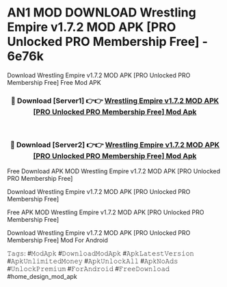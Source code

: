 # AN1 MOD DOWNLOAD Wrestling Empire v1.7.2 MOD APK [PRO Unlocked PRO Membership Free] - 6e76k
Download Wrestling Empire v1.7.2 MOD APK [PRO Unlocked PRO Membership Free] Free Mod APK

<div align="center">
<h3>🔴 Download [Server1] 👉👉 <a href="https://apk-comot.site?title=Wrestling_Empire_v1.7.2_MOD_APK_[PRO_Unlocked_PRO_Membership_Free]">Wrestling Empire v1.7.2 MOD APK [PRO Unlocked PRO Membership Free] Mod Apk</a></h3><br>

<h3>🔴 Download [Server2] 👉👉 <a href="https://apk-comot.site?title=Wrestling_Empire_v1.7.2_MOD_APK_[PRO_Unlocked_PRO_Membership_Free]">Wrestling Empire v1.7.2 MOD APK [PRO Unlocked PRO Membership Free] Mod Apk</a></h3>
</div>


Free Download APK MOD Wrestling Empire v1.7.2 MOD APK [PRO Unlocked PRO Membership Free]

Download Wrestling Empire v1.7.2 MOD APK [PRO Unlocked PRO Membership Free] 

Free APK MOD Wrestling Empire v1.7.2 MOD APK [PRO Unlocked PRO Membership Free] 

Download Wrestling Empire v1.7.2 MOD APK [PRO Unlocked PRO Membership Free] Mod For Android

𝚃𝚊𝚐𝚜: #𝙼𝚘𝚍𝙰𝚙𝚔 #𝙳𝚘𝚠𝚗𝚕𝚘𝚊𝚍𝙼𝚘𝚍𝙰𝚙𝚔 #𝙰𝚙𝚔𝙻𝚊𝚝𝚎𝚜𝚝𝚅𝚎𝚛𝚜𝚒𝚘𝚗 #𝙰𝚙𝚔𝚄𝚗𝚕𝚒𝚖𝚒𝚝𝚎𝚍𝙼𝚘𝚗𝚎𝚢 #𝙰𝚙𝚔𝚄𝚗𝚕𝚘𝚌𝚔𝙰𝚕𝚕 #𝙰𝚙𝚔𝙽𝚘𝙰𝚍𝚜 #𝚄𝚗𝚕𝚘𝚌𝚔𝙿𝚛𝚎𝚖𝚒𝚞𝚖 #𝙵𝚘𝚛𝙰𝚗𝚍𝚛𝚘𝚒𝚍 #𝙵𝚛𝚎𝚎𝙳𝚘𝚠𝚗𝚕𝚘𝚊𝚍 #home_design_mod_apk